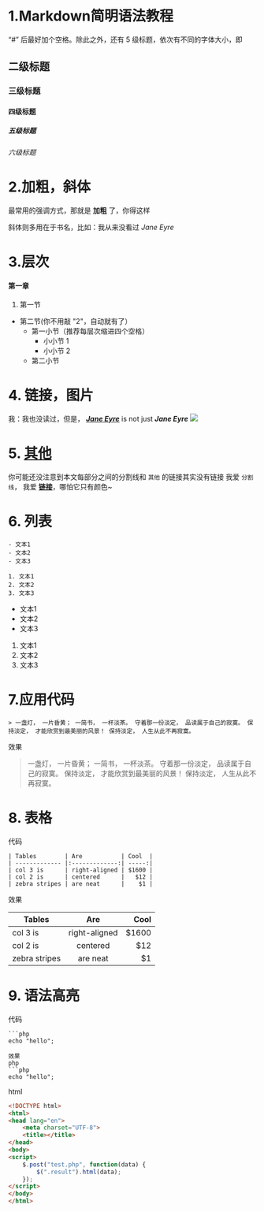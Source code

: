 # 1.Markdown简明语法教程

“#” 后最好加个空格。除此之外，还有 5 级标题，依次有不同的字体大小，即

## 二级标题
### 三级标题
#### 四级标题
##### 五级标题
###### 六级标题

# 2.加粗，斜体

最常用的强调方式，那就是 **加粗** 了，你得这样

斜体则多用在于书名，比如：我从来没看过 *Jane Eyre*

# 3.层次

#### 第一章

1. 第一节
* 第二节(你不用敲 "2"，自动就有了）
    * 第一小节（推荐每层次缩进四个空格）
        * 小小节 1
        * 小小节 2
    * 第二小节

# 4. 链接，图片

我：我也没读过，但是， [***Jane Eyre***](http://book.douban.com/subject/1141406/) is not just ***Jane Eyre***
![](http://img3.douban.com/mpic/s1108264.jpg)

# 5. [其他][null-link]

你可能还没注意到本文每部分之间的分割线和 `其他` 的链接其实没有链接
我爱 `分割线`， 我爱 [**链接**][null-link]，哪怕它只有颜色~

[null-link]: chrome://not-a-link

# 6. 列表
```
- 文本1
- 文本2
- 文本3

1. 文本1
2. 文本2
3. 文本3
```

- 文本1
- 文本2
- 文本3

1. 文本1
2. 文本2
3. 文本3

# 7.应用代码
```
> 一盏灯， 一片昏黄； 一简书， 一杯淡茶。 守着那一份淡定， 品读属于自己的寂寞。 保持淡定， 才能欣赏到最美丽的风景！ 保持淡定， 人生从此不再寂寞。
```
效果
> 一盏灯， 一片昏黄； 一简书， 一杯淡茶。 守着那一份淡定， 品读属于自己的寂寞。 保持淡定， 才能欣赏到最美丽的风景！ 保持淡定， 人生从此不再寂寞。

# 8. 表格
代码
```
| Tables        | Are           | Cool  |
| ------------- |:-------------:| -----:|
| col 3 is      | right-aligned | $1600 |
| col 2 is      | centered      |   $12 |
| zebra stripes | are neat      |    $1 |
```
效果

| Tables        | Are           | Cool  |
| ------------- |:-------------:| -----:|
| col 3 is      | right-aligned | $1600 |
| col 2 is      | centered      |   $12 |
| zebra stripes | are neat      |    $1 |

# 9. 语法高亮
代码
```
```php
echo "hello";

```
```
效果
php
```php
echo "hello";

```
html
```html
<!DOCTYPE html>
<html>
<head lang="en">
    <meta charset="UTF-8">
    <title></title>
</head>
<body>
<script>
    $.post("test.php", function(data) {
        $(".result").html(data);
    });
</script>
</body>
</html>

```

